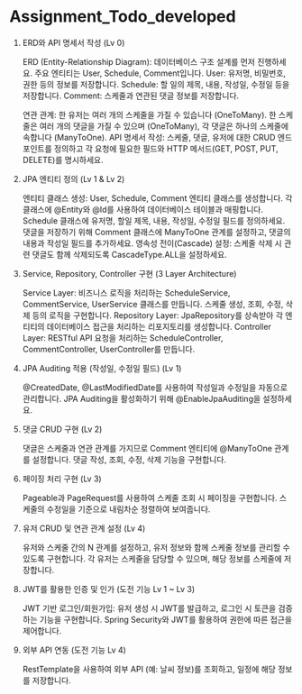 # Assignment_Todo_developed

1. ERD와 API 명세서 작성 (Lv 0)

   ERD (Entity-Relationship Diagram): 데이터베이스 구조 설계를 먼저 진행하세요. 주요 엔티티는 User, Schedule, Comment입니다.
   User: 유저명, 비밀번호, 권한 등의 정보를 저장합니다.
   Schedule: 할 일의 제목, 내용, 작성일, 수정일 등을 저장합니다.
   Comment: 스케줄과 연관된 댓글 정보를 저장합니다.

   연관 관계:
   한 유저는 여러 개의 스케줄을 가질 수 있습니다 (OneToMany).
   한 스케줄은 여러 개의 댓글을 가질 수 있으며 (OneToMany), 각 댓글은 하나의 스케줄에 속합니다 (ManyToOne).
   API 명세서 작성: 스케줄, 댓글, 유저에 대한 CRUD 엔드포인트를 정의하고 각 요청에 필요한 필드와 HTTP 메서드(GET, POST, PUT, DELETE)를 명시하세요.


2. JPA 엔티티 정의 (Lv 1 & Lv 2)

   엔티티 클래스 생성: User, Schedule, Comment 엔티티 클래스를 생성합니다.
   각 클래스에 @Entity와 @Id를 사용하여 데이터베이스 테이블과 매핑합니다.
   Schedule 클래스에 유저명, 할일 제목, 내용, 작성일, 수정일 필드를 정의하세요.
   댓글을 저장하기 위해 Comment 클래스에 ManyToOne 관계를 설정하고, 댓글의 내용과 작성일 필드를 추가하세요.
   영속성 전이(Cascade) 설정: 스케줄 삭제 시 관련 댓글도 함께 삭제되도록 CascadeType.ALL을 설정하세요.


3. Service, Repository, Controller 구현 (3 Layer Architecture)

   Service Layer: 비즈니스 로직을 처리하는 ScheduleService, CommentService, UserService 클래스를 만듭니다.
   스케줄 생성, 조회, 수정, 삭제 등의 로직을 구현합니다.
   Repository Layer: JpaRepository를 상속받아 각 엔티티의 데이터베이스 접근을 처리하는 리포지토리를 생성합니다.
   Controller Layer: RESTful API 요청을 처리하는 ScheduleController, CommentController, UserController를 만듭니다.


4. JPA Auditing 적용 (작성일, 수정일 필드) (Lv 1)

   @CreatedDate, @LastModifiedDate를 사용하여 작성일과 수정일을 자동으로 관리합니다.
   JPA Auditing을 활성화하기 위해 @EnableJpaAuditing을 설정하세요.


5. 댓글 CRUD 구현 (Lv 2)

   댓글은 스케줄과 연관 관계를 가지므로 Comment 엔티티에 @ManyToOne 관계를 설정합니다.
   댓글 작성, 조회, 수정, 삭제 기능을 구현합니다.


6. 페이징 처리 구현 (Lv 3)

   Pageable과 PageRequest를 사용하여 스케줄 조회 시 페이징을 구현합니다.
   스케줄의 수정일을 기준으로 내림차순 정렬하여 보여줍니다.


7. 유저 CRUD 및 연관 관계 설정 (Lv 4)

   유저와 스케줄 간의 N
   관계를 설정하고, 유저 정보와 함께 스케줄 정보를 관리할 수 있도록 구현합니다.
   각 유저는 스케줄을 담당할 수 있으며, 해당 정보를 스케줄에 저장합니다.


8. JWT를 활용한 인증 및 인가 (도전 기능 Lv 1 ~ Lv 3)

   JWT 기반 로그인/회원가입: 유저 생성 시 JWT를 발급하고, 로그인 시 토큰을 검증하는 기능을 구현합니다.
   Spring Security와 JWT를 활용하여 권한에 따른 접근을 제어합니다.


9. 외부 API 연동 (도전 기능 Lv 4)

   RestTemplate을 사용하여 외부 API (예: 날씨 정보)를 조회하고, 일정에 해당 정보를 저장합니다.